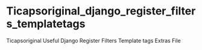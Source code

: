 # Ticapsoriginal_django_register_filters_templatetags
Ticapsoriginal Useful Django Register Filters Template tags Extras File

